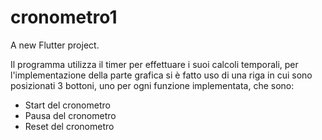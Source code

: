 # cronometro1

A new Flutter project.

Il programma utilizza il timer per effettuare i suoi calcoli temporali,
per l'implementazione della parte grafica si è fatto uso di una riga in cui sono posizionati 3 bottoni, uno per ogni funzione implementata, che sono:

- Start del cronometro
- Pausa  del cronometro
- Reset del cronometro
